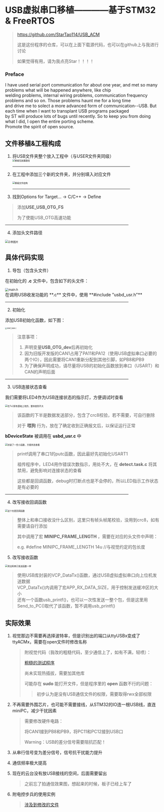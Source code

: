# USB虚拟串口移植————基于STM32 & FreeRTOS

> https://github.com/StarTao114/USB_ACM
>
> 这是这份程序的仓库，可以在上面下载源代码，也可以在github上与我进行讨论
>
> 如果觉得有用，请为我点亮Star！！！！

### Preface<br>

I have used serial port communication for about one year, and met so many problems what will be happened anywhere, like chip <br>
welding problems, internal wiring problems, communication frequency problems and so on. Those problems haunt me for a long time<br>
and drive me to solect a more advanced form of communication--USB. But each time when I want to transplant USB programs packaged<br>
by ST will produce lots of bugs until recently. So to keep you from doing what I did, I open the entire porting scheme.<br>
Promote the spirit of open source.<br>

## 文件移植&工程构成<br>

1. 将USB文件夹整个放入工程中（与USER文件夹同级）<br>
    <img src="./USBDevevoperGuide/images/PacketPath.png" alt="移植包放置路径" title="这一步没问题吧" style="zoom:50%;" />

    <HR style="FILTER:alpha(opacity=100,finishopacity=0,style=3)" width="80%"color=#987cb9 SIZE=3>

2. 在工程中添加三个新的文件夹，并分别填入对应文件<br>
    <div align=left><img src="./USBDevevoperGuide/images/FileStructure.png" alt="移植文件结构" title="这一步也很简单" style="zoom:50%;" /><br>

    <HR style="FILTER:alpha(opacity=100,finishopacity=0,style=3)" width="80%"color=#987cb9 SIZE=3>

3. 找到Options for Target... -> C/C++ -> Define<br>

  > 添加**USE_USB_OTG_FS**<br>
  >
  > 为了使能USB_OTG高速功能<br>

<HR style="FILTER:alpha(opacity=100,finishopacity=0,style=3)" width="80%"color=#987cb9 SIZE=3>

4. 添加头文件路径<br>

<div align=left>
<img src="./USBDevevoperGuide/images/HeadFilePath.png" alt="示例图片" title="这也很简单的啦" style="zoom:60%;" />

## 具体代码实现

1. 导包（包含头文件）

在初始化的 **.c** 文件中，包含如下的头文件：

<div align=left>
<img src="./USBDevevoperGuide/images/include_init.png" alt="main.h" title="这是硬件使能层面，放Hardware比较合适" style="zoom:70%;" /><br>
在调用USB收发功能的 **.c** 文件中，使用 **#include "usbd_usr.h"**


<HR style="FILTER:alpha(opacity=100,finishopacity=0,style=3)" width="80%"color=#987cb9 SIZE=3>

2. 初始化

添加USB初始化函数，如下图：

<div align=left><img src="./USBDevevoperGuide/images/start_task.png" alt="start_task.c" title="注意细节" style="zoom:40%;" /><br>

> 注意事项：
>
> 1. 声明变量**USB_OTG_dev**后再初始化<br>
> 2. 因为旧版开发版的CAN1占用了PA11和PA12（使用USB虚拟串口必要的两个IO），因此需要将CAN1重新分配到其他引脚，如PB8和PB9<br>
> 3. 为了确保声明成功，请尽量将USB的初始化函数放到串口（USART）和CAN的声明后面<br>

<HR style="FILTER:alpha(opacity=100,finishopacity=0,style=3)" width="80%"color=#987cb9 SIZE=3>

3. USB连接状态查看<br>

我们需要将LED4作为USB连接状态的指示灯，方便调试时查看<br>

<div align=left>
<img src="./USBDevevoperGuide/images/Tx2_task.png" alt="在Tx2原有基础上改的，整体差别不大" title="..." style="zoom:50%;" />

> 该函数的下半是数据发送部分，包含了crc8校验，若不需要，可自行删除
>
> 对于 **喂狗** 行为，放在了确定收到正确报文后，以保证运行正常

**bDeviceState** 被调用在 **usbd_usr.c** 中<br>

<div align=left>
<img src="./USBDevevoperGuide/images/USB_situation.png" alt="封装了一些小函数，方便状态查看" title="小函数就是好用" style="zoom:50%;" />

> printf调用了串口1的putc函数，因此最好先初始化USART1<br>
>
> 祖传程序中，LED4用作错误次数指示，用处不大，在 **detect.task.c** 将其禁用，避免影响对连接状态的查看<br>
>
> 这些都是回调函数，debug时打断点也是不会停的，所以LED指示工作状态是有必要的<br>

<HR style="FILTER:alpha(opacity=100,finishopacity=0,style=3)" width="80%"color=#987cb9 SIZE=10>

4. 改写接收回调函数<br>

<div align=left>
<img src="./USBDevevoperGuide/images/USB_Rx.png" alt="这个也是回调函数" title="和视觉做通信协议的同步" style="zoom:50%;" />

> 整体上和串口接收没什么区别，这里只有帧头帧尾校验，没用到crc8，如有需要请自行添加<br>
>
> 其中调用了宏 **MINIPC_FRAME_LENGTH** ，需要在对应的头文件中声明：<br>
>
> e.g. #define MINIPC_FRAME_LENGTH		14u				//与视觉约定的包长度<br>

5. 改写接收函数<br>

<div align=left>
<img src="./USBDevevoperGuide/images/Send2Host.png" alt="用法和串口发送函数一样" title="应该没有问题" style="zoom:50%;" />

> 使用USB库封装的VCP_DataTx()函数，通过USB虚拟虚拟串口向上位机发送数据<br>
> VCP_DataTx()内调用了宏APP_RX_DATA_SIZE，用于控制发送缓冲区的大小<br>
> 还有一个函数usb_printf()，也可以一次性发送一整个包，但是这里用Send_to_PC()取代了该函数，暂不调用usb_printf()<br>

## 实际效果

1. 视觉那边不需要再选择波特率，但是识别出的端口从ttyUSBx变成了ttyACMx，需要在open文件时修改名称

   > 附视觉代码（我改的粗糙代码，至少通信上了，如有不满，轻喷）：
   >
   > [粗糙的测试程序](./USBDevevoperGuide/Program/VisionTest.zip)
   >
   > 尚未实现热插拔，需要加其他库
   >
   > 可能存在 **sudo** 能打开文件，但是程序里的 **open** 函数不行的问题：
   >
   > > 初步认为是没有USB通信文件的权限，需要取得rwx全部权限

2. 不再需要外围芯片，也可能不需要接线，从STM32的IO连一根USB线，直连miniPC，减少干扰因素

   > 需要修改硬件电路：
   >
   > 将CAN1接到PB8和PB9，将PC11和PC12接到USB口
   >
   > Warning：USB的差分信号需要阻抗匹配！

3. 从串行信号变为差分信号，信号抗干扰能力提升

4. 通信频率极大提高

5. 现在的云台没有放USB接线的空间，后面需要留出

   > 之前忘了拍通信效果图，想起来的时候，板子已经上车了

6. 附电控步兵的使用实例

   > [涉及到修改的文件](./USBDevevoperGuide/Program/Public.zip)

